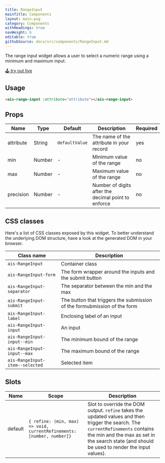 ```yaml
---
title: RangeInput
mainTitle: Components
layout: main.pug
category: Components
withHeadings: true
navWeight: 6
editable: true
githubSource: docs/src/components/RangeInput.md
---
```


The range input widget allows a user to select a numeric range using a minimum and maximum input.

<a class="btn btn-static-theme" href="stories/?selectedKind=RangeInput">🕹 try out live</a>

## Usage

```html
<ais-range-input :attribute="attribute"></ais-range-input>
```

## Props

Name | Type | Default | Description | Required
---|---|---|---|---
attribute | String | `defaultValue` | The name of the attribute in your record | yes
min | Number | - | Minimum value of the range | no
max | Number | - | Maximum value of the range | no
precision | Number | - | Number of digits after the decimal point to enforce | no

## CSS classes

Here's a list of CSS classes exposed by this widget. To better understand the underlying
DOM structure, have a look at the generated DOM in your browser.

Class name | Description
---|---
`ais-RangeInput` | Container class
`ais-RangeInput-form` | The form wrapper around the inputs and the submit button
`ais-RangeInput-separator` | The separator between the min and the max 
`ais-RangeInput-submit` | The button that triggers the submission of the formubmission of the form
`ais-RangeInput-label` | Enclosing label of an input
`ais-RangeInput-input` | An input
`ais-RangeInput-input--min` | The minimum bound of the range
`ais-RangeInput-input--max` | The maximum bound of the range
`ais-RangeInput-item--selected` | Selected item

## Slots

Name | Scope | Description
---|---|---
default | `{ refine: (min, max) => void, currentRefinements: [number, number]}` | Slot to override the DOM output. `refine` takes the updated values and then trigger the search. The `currentRefinements` contains the min and the max as set in the search state (and should be used to render the input values).